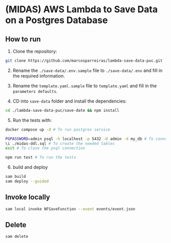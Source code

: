 # (MIDAS) AWS Lambda to Save Data on a Postgres Database

## How to run

1. Clone the repository:

```bash
git clone https://github.com/marcosparreiras/lambda-save-data-puc.git
```

2. Rename the `./save-data/.env.sample` file to `./save-data/.env` and fill in the required information.

3. Rename the `template.yaml.sample` file to `template.yaml` and fill in the `parameters defaults`.

4. CD into `save-data` folder and install the dependencies:

```bash
cd ./lambda-save-data-puc/save-date && npm install
```

5. Run the tests with:

```bash
docker compose up -d # To run postgres service

PGPASSWORD=admin psql -h localhost -p 5432 -U admin -d my_db # To conncet on postgres with psql
\i ./midas-ddl.sql # To create the needed tables
exit # To close the psql connection

npm run test # To run the tests
```

6. build and deploy

```bash
sam build
sam deploy --guided
```

## Invoke locally

```bash
sam local invoke NFSaveFunction --event events/event.json
```

## Delete

```bash
sam delete
```
